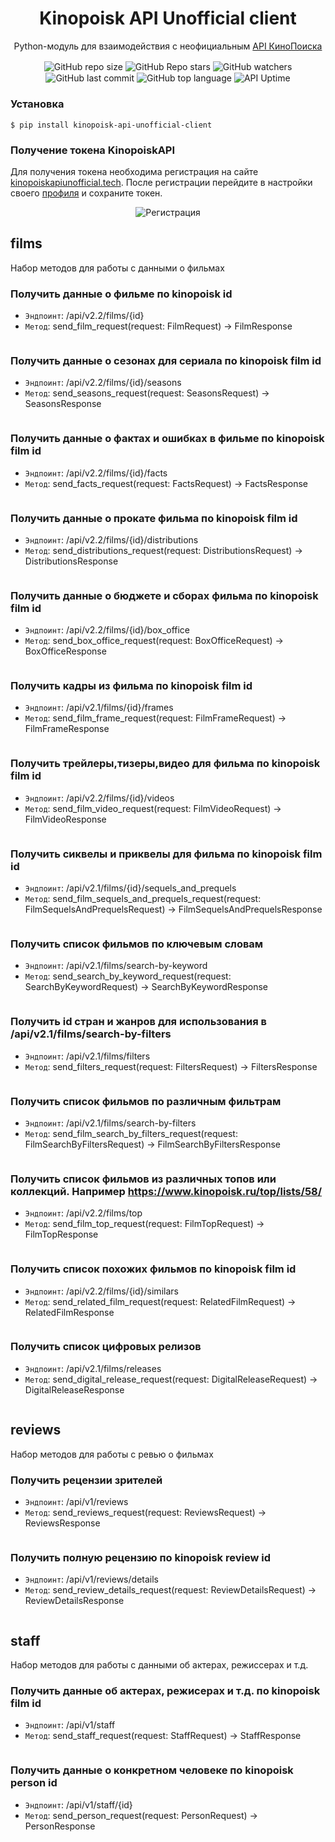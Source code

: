 <div align="center">
    <h1>Kinopoisk API Unofficial client</h1>
    <p>Python-модуль для взаимодействия с неофициальным <a href="https://kinopoiskapiunofficial.tech/">API КиноПоиска</a></p>
    <img align="center" src="https://img.shields.io/github/repo-size/masterWeber/kinopoisk-api-unofficial-client" alt="GitHub repo size">
    <img align="center" src="https://img.shields.io/github/stars/masterWeber/kinopoisk-api-unofficial-client" alt="GitHub Repo stars">
    <img align="center" src="https://img.shields.io/github/watchers/masterWeber/kinopoisk-api-unofficial-client" alt="GitHub watchers">
    <img align="center" src="https://img.shields.io/github/last-commit/masterWeber/kinopoisk-api-unofficial-client" alt="GitHub last commit">
    <img align="center" src="https://img.shields.io/github/languages/top/masterWeber/kinopoisk-api-unofficial-client" alt="GitHub top language">
    <img align="center" src="https://img.shields.io/website?down_message=Down&label=Kinopoisk%20Api%20Unofficial&up_message=Up&url=https%3A%2F%2Fkinopoiskapiunofficial.tech%2F" alt="API Uptime">
</div>

### Установка

```
$ pip install kinopoisk-api-unofficial-client
```

### Получение токена KinopoiskAPI

Для получения токена необходима регистрация на сайте
<a href="https://kinopoiskapiunofficial.tech/signup">kinopoiskapiunofficial.tech</a>. После регистрации перейдите в
настройки своего <a href="https://kinopoiskapiunofficial.tech/user">профиля</a> и сохраните токен.
<div align="center">
    <img src="https://i.imgur.com/uRY1rRF.png" alt="Регистрация">
</div>

## films

Набор методов для работы с данными о фильмах

### Получить данные о фильме по kinopoisk id

* `Эндпоинт`: /api/v2.2/films/{id}
* `Метод`: send_film_request(request: FilmRequest) -> FilmResponse

```python

```

### Получить данные о сезонах для сериала по kinopoisk film id

* `Эндпоинт`: /api/v2.2/films/{id}/seasons
* `Метод`: send_seasons_request(request: SeasonsRequest) -> SeasonsResponse

```python

```

### Получить данные о фактах и ошибках в фильме по kinopoisk film id

* `Эндпоинт`: /api/v2.2/films/{id}/facts
* `Метод`: send_facts_request(request: FactsRequest) -> FactsResponse

```python

```

### Получить данные о прокате фильма по kinopoisk film id

* `Эндпоинт`: /api/v2.2/films/{id}/distributions
* `Метод`: send_distributions_request(request: DistributionsRequest) -> DistributionsResponse

```python

```

### Получить данные о бюджете и сборах фильма по kinopoisk film id

* `Эндпоинт`: /api/v2.2/films/{id}/box_office
* `Метод`: send_box_office_request(request: BoxOfficeRequest) -> BoxOfficeResponse

```python

```

### Получить кадры из фильма по kinopoisk film id

* `Эндпоинт`: /api/v2.1/films/{id}/frames
* `Метод`: send_film_frame_request(request: FilmFrameRequest) -> FilmFrameResponse

```python

```

### Получить трейлеры,тизеры,видео для фильма по kinopoisk film id

* `Эндпоинт`: /api/v2.2/films/{id}/videos
* `Метод`: send_film_video_request(request: FilmVideoRequest) -> FilmVideoResponse

```python

```

### Получить сиквелы и приквелы для фильма по kinopoisk film id

* `Эндпоинт`: /api/v2.1/films/{id}/sequels_and_prequels
* `Метод`: send_film_sequels_and_prequels_request(request: FilmSequelsAndPrequelsRequest) -> FilmSequelsAndPrequelsResponse

```python

```

### Получить список фильмов по ключевым словам

* `Эндпоинт`: /api/v2.1/films/search-by-keyword
* `Метод`: send_search_by_keyword_request(request: SearchByKeywordRequest) -> SearchByKeywordResponse

```python

```

### Получить id стран и жанров для использования в /api/v2.1/films/search-by-filters

* `Эндпоинт`: /api/v2.1/films/filters
* `Метод`: send_filters_request(request: FiltersRequest) -> FiltersResponse

```python

```

### Получить список фильмов по различным фильтрам

* `Эндпоинт`: /api/v2.1/films/search-by-filters
* `Метод`: send_film_search_by_filters_request(request: FilmSearchByFiltersRequest) -> FilmSearchByFiltersResponse

```python

```

### Получить список фильмов из различных топов или коллекций. Например https://www.kinopoisk.ru/top/lists/58/

* `Эндпоинт`: /api/v2.2/films/top
* `Метод`: send_film_top_request(request: FilmTopRequest) -> FilmTopResponse

```python

```

### Получить список похожих фильмов по kinopoisk film id

* `Эндпоинт`: /api/v2.2/films/{id}/similars
* `Метод`: send_related_film_request(request: RelatedFilmRequest) -> RelatedFilmResponse

```python

```

### Получить список цифровых релизов

* `Эндпоинт`: /api/v2.1/films/releases
* `Метод`: send_digital_release_request(request: DigitalReleaseRequest) -> DigitalReleaseResponse

```python

```

## reviews

Набор методов для работы с ревью о фильмах

### Получить рецензии зрителей

* `Эндпоинт`: /api/v1/reviews
* `Метод`: send_reviews_request(request: ReviewsRequest) -> ReviewsResponse

```python

```

### Получить полную рецензию по kinopoisk review id

* `Эндпоинт`: /api/v1/reviews/details
* `Метод`: send_review_details_request(request: ReviewDetailsRequest) -> ReviewDetailsResponse

```python

```

## staff

Набор методов для работы с данными об актерах, режиссерах и т.д.

### Получить данные об актерах, режисерах и т.д. по kinopoisk film id

* `Эндпоинт`: /api/v1/staff
* `Метод`: send_staff_request(request: StaffRequest) -> StaffResponse

```python

```

### Получить данные о конкретном человеке по kinopoisk person id

* `Эндпоинт`: /api/v1/staff/{id}
* `Метод`: send_person_request(request: PersonRequest) -> PersonResponse

```python

```